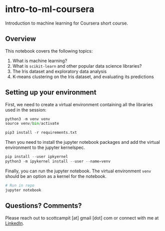# intro-to-ml-coursera
Introduction to machine learning for Coursera short course. 

## Overview
This notebook covers the following topics:

1. What is machine learning?
2. What is `scikit-learn` and other popular data science libraries?
3. The Iris dataset and exploratory data analysis
4. K-means clustering on the Iris dataset, and evaluating its predictions

## Setting up your environment

First, we need to create a virtual environment containing all the libraries used in the session:

```Python
python3 -m venv venv
source venv/bin/activate

pip3 install -r requirements.txt
```

Then you need to install the jupyter notebook packages and add the virtual environment to the jupyter kernelspec.

```Python
pip install --user ipkyernel
python3 -m ipykernel install --user --name=venv
```

Finally, you can run the jupyter notebook. The virtual environment `venv` should be an option as a kernel for the notebook.

```bash
# Run in repo
jupyter notebook
```

## Questions? Comments? 
Please reach out to scottcampit [at] gmail [dot] com or connect with me at [LinkedIn](https://www.linkedin.com/in/scottcampit/).
